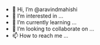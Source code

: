 - 👋 Hi, I’m @aravindmahishi
- 👀 I’m interested in ...
- 🌱 I’m currently learning ...
- 💞️ I’m looking to collaborate on ...
- 📫 How to reach me ...

<!---
aravindmahishi/aravindmahishi is a ✨ special ✨ repository because its `README.md` (this file) appears on your GitHub profile.
You can click the Preview link to take a look at your changes.
--->
